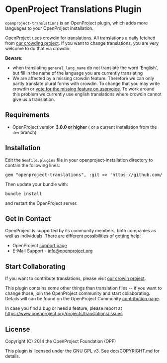 # OpenProject Translations Plugin

`openproject-translations` is an OpenProject plugin, which adds more languages to your OpenProject installation.

OpenProject uses crowdin for translations.
All translations a daily fetched from [our crowding project](https://crowdin.net/project/openproject). If you want to change translations, you are very welcome to do that via crowdin.

**Beware**:

* when translating `general_lang_name` do not translate the word 'English', but fill in the name of the language you are currently translating
* We are affected by a missing crowdin feature. Therefore we can only partly translate plural forms with crowdin. To change that you may write crowdin or [vote for the missing feature on uservoice](https://crowdin.uservoice.com/forums/31787-collaborative-translation-tool/suggestions/4772336-support-plural-forms-translation-for-yml). To work around this problem we currently use english translations where crowdin cannot give us a translation.


## Requirements

* OpenProject version **3.0.0 or higher** ( or a current installation from the `dev` branch)

## Installation

Edit the `Gemfile.plugins` file in your openproject-installation directory to contain the following lines:

<pre>
gem "openproject-translations", :git => 'https://github.com/finnlabs/openproject-translations.git', :branch => 'dev'
</pre>

Then update your bundle with:

<pre>
bundle install
</pre>

and restart the OpenProject server.

## Get in Contact

OpenProject is supported by its community members, both companies as well as individuals. There are different possibilities of getting help:
* OpenProject [support page](https://www.openproject.org/projects/openproject/wiki/Support)
* E-Mail Support - info@openproject.org

## Start Collaborating

If you want to contribute translations, please visit [our crowin project](https://crowdin.net/project/openproject).

This plugin contains some other things than translation files -- if you want to change those, join the OpenProject community and start collaborating.
Details will can be found on the OpenProject Community [contribution page](https://www.openproject.org/projects/openproject/wiki/Contribution).

In case you find a bug or need a feature, please report at https://www.openproject.org/projects/translations/issues

## License

Copyright (C) 2014 the OpenProject Foundation (OPF)

This plugin is licensed under the GNU GPL v3. See doc/COPYRIGHT.md for details.
